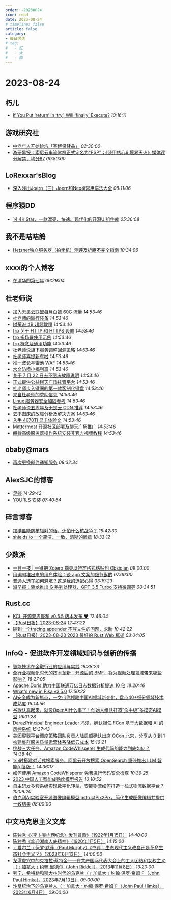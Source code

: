 ```yaml
---
order: -20230824
icon: read
date: 2023-08-24
# timeline: false
article: false
category:
- 每日悦读
# tag:
#   - 红
#   - 大
#   - 圆
---
```


# 2023-08-24 
## 朽儿<span></span>
* [If You Put ‘return’ in ‘try’, Will ‘finally’ Execute?](https://javascript.plainenglish.io/if-you-put-return-in-try-will-finally-execute-87436316bddb?source=rss-c3917681a8f5------2) *10:16:11* 
## 游戏研究社<span></span>
* [中老年人开始跳坑「赛博保健品」](https://www.yystv.cn/p/11089) *02:30:00* 
* [游研早报：索尼云串流掌机正式定名为“PSP”；《装甲核心6 境界天火》媒体评分解禁，均分87](https://www.yystv.cn/p/11088) *00:50:00* 
## LoRexxar'sBlog<span></span>
* [深入浅出Joern（三）Joern和Neo4j常用语法大全](https://lorexxar.cn/2023/08/24/joern3/) *08:11:06* 
## 程序猿DD<span></span>
* [14.4K Star，一款漂亮、快速、现代化的开源UI组件库](https://blog.didispace.com/tj-opensource-nextui/) *05:36:08* 
## 我不是咕咕鸽<span></span>
* [Hetzner独立服务器（拍卖机）测评及折腾不完全指南](https://blog.laoda.de/archives/hetzner-dedicated-sb/) *10:34:06* 
## xxxx的个人博客<span></span>
* [在清华的第七年](https://windsong.top/%E5%9C%A8%E6%B8%85%E5%8D%8E%E7%9A%84%E7%AC%AC%E4%B8%83%E5%B9%B4/) *06:29:04* 
## 杜老师说<span></span>
* [加入无畏云联盟每月白嫖 60G 流量](https://dusays.com/619/) *14:53:46* 
* [杜老师的骑行装备](https://dusays.com/618/) *14:53:46* 
* [树莓派 4B 超频教程](https://dusays.com/617/) *14:53:46* 
* [frp 关于 HTTP 和 HTTPS 设置](https://dusays.com/616/) *14:53:46* 
* [frp 多场景使用示例](https://dusays.com/615/) *14:53:46* 
* [frp 概念及通用功能](https://dusays.com/614/) *14:53:46* 
* [杜老师说旗下服务调整回源策略](https://dusays.com/613/) *14:53:46* 
* [杜老师喜提新车啦](https://dusays.com/612/) *14:53:46* 
* [推一波长亭雷池 WAF](https://dusays.com/611/) *14:53:46* 
* [水文防喷小福利篇](https://dusays.com/610/) *14:53:46* 
* [关于 7 月 22 日去不图床故障说明](https://dusays.com/609/) *14:53:46* 
* [正式提供公益聊天广场托管平台](https://dusays.com/608/) *14:53:46* 
* [杜老师步入键圈的第一款客制化键盘](https://dusays.com/607/) *14:53:46* 
* [来自杜老师的求助信息](https://dusays.com/606/) *14:53:46* 
* [Linux 服务器安全加固参考](https://dusays.com/605/) *14:53:46* 
* [杜老师说五周年及无畏云 CDN 推荐](https://dusays.com/604/) *14:53:46* 
* [去不图床的故障分析及解决方案](https://dusays.com/603/) *14:53:46* 
* [入手 4070Ti 显卡体验文](https://dusays.com/602/) *14:53:46* 
* [Mattermost 开源社区部署及聊天广场推广](https://dusays.com/601/) *14:53:46* 
* [麒麟高级服务器操作系统安装非官方视频教程](https://dusays.com/600/) *14:53:46* 
## obaby@mars<span></span>
* [再次更换邮件通知服务](https://h4ck.org.cn/2023/08/%e5%86%8d%e6%ac%a1%e6%9b%b4%e6%8d%a2%e9%82%ae%e4%bb%b6%e9%80%9a%e7%9f%a5%e6%9c%8d%e5%8a%a1/) *08:32:34* 
## AlexSJC的博客<span></span>
* [足迹](https://blog.alexsjc.top/archives/1198) *14:29:42* 
* [YOURLS 安装](https://blog.alexsjc.top/archives/1182) *07:40:54* 
## 碎言博客<span></span>
* [加碘盐能防核辐射的话，还怕什么核战争？](https://suiyan.cc/2023/20230824194230.html) *19:42:30* 
* [shields.io 一个简洁、一致、清晰的徽章](https://suiyan.cc/2023/20230824183312.html) *18:33:12* 
## 少数派<span></span>
* [一日一技 | 一键把 Zotero 摘录以特定格式粘贴到 Obsidian](https://sspai.com/post/82279) *09:00:00* 
* [用词句堆出来的用户体验：谈 app 文案的细节斟酌](https://sspai.com/post/82145) *07:00:00* 
* [普通人选车如何避坑？这是我的选配心得](https://sspai.com/post/82249) *03:19:23* 
* [派早报：骁龙推出 G 系列处理器、GPT-3.5 Turbo 支持微调等](https://sspai.com/post/82370) *00:34:51* 
## Rust.cc<span></span>
* [KCL 开源双周报和 v0.5.5 版本发布 ❤️](https://rustcc.cn/article?id=d87e0c2d-8259-4a35-ab67-678062332eef) *12:46:04* 
* [【Rust日报】2023-08-24](https://rustcc.cn/article?id=63956966-382b-4e10-9861-424230f1ceac) *12:43:22* 
* [碰到一个tracing appender 不写文件的问题，求助](https://rustcc.cn/article?id=89d1acb0-1d10-4694-a189-fc8b1de47532) *10:42:22* 
* [【Rust日报】2023-08-23   2023 最好的 Rust Web 框架](https://rustcc.cn/article?id=74204074-881f-4e66-afc7-cc0f97f3c1e5) *03:04:05* 
## InfoQ - 促进软件开发领域知识与创新的传播<span></span>
* [智能技术在金融行业的应用与实践](https://www.infoq.cn/video/k0QUqSaEI4Hxbb4V94hZ?utm_source=rss&utm_medium=article) *18:38:23* 
* [全行业视频化时代的技术革新：开源后的 BMF，将为视频处理领域带来哪些影响？](https://www.infoq.cn/article/qC55OH6f6852hFjlZ3o8?utm_source=rss&utm_medium=article) *18:27:05* 
* [Apache Doris 助力中国联通万亿日志数据分析提速 10 倍](https://www.infoq.cn/article/3OoAlh73FwtLhfdExLpF?utm_source=rss&utm_medium=article) *18:20:46* 
* [What's new in Pika v3.5.0](https://xie.infoq.cn/article/96b9acdad60324bfbe5c6fb15?utm_source=rss&utm_medium=article) *17:50:22* 
* [AI安全成为新焦点，一文带你领略中国AI领域新变化，盘点40+细分领域技术成熟度](https://www.infoq.cn/article/cRwfD7F6xKwBJuji1UQS?utm_source=rss&utm_medium=article) *16:14:56* 
* [谷歌认真起来，就没OpenAI什么事了！创始人组队打造“杀手级”多模态AI模型](https://www.infoq.cn/article/jFYJRGB0rgH5prgwzAdE?utm_source=rss&utm_medium=article) *16:01:28* 
* [DarazPrincipal Engineer Leader 冯湧，确认担任 FCon 基于大数据和 AI 的风控系统](https://www.infoq.cn/article/JaV436vlaoHP0WFUqzmF?utm_source=rss&utm_medium=article) *15:37:43* 
* [美团容器平台调度策略团队负责人陆启超确认出席 QCon 北京，分享从 0 到 1 构建集群服务质量运营体系降低云成本](https://www.infoq.cn/article/4vP8DAo4jUBUglb5IUQd?utm_source=rss&utm_medium=article) *15:10:21* 
* [挑战三大任务，Amazon CodeWhisperer 生成代码的能力到底如何？](https://www.infoq.cn/article/e52aPvCV9EldytRdXJ4o?utm_source=rss&utm_medium=article) *14:38:40* 
* [1小时搭建对话式搜索服务，阿里云开放搜索 OpenSearch 重磅推出 LLM 智能问答版！](https://www.infoq.cn/article/mcgD3Vy1bii7GZ5R8KiR?utm_source=rss&utm_medium=article) *14:36:17* 
* [如何使用 Amazon CodeWhisperer 免费进行代码安全检查](https://www.infoq.cn/article/p4r2t1XP2yXAK55ti8zV?utm_source=rss&utm_medium=article) *10:39:25* 
* [2023 中国人工智能成熟度模型报告](https://www.infoq.cn/minibook/IV4VhedKw1E1tY8Hleje?utm_source=rss&utm_medium=article) *10:10:52* 
* [自主研发多套系统实现数字化转型，安能物流如何打造一栈式物流数据平台？](https://www.infoq.cn/article/4Pw69p65Retxs5kWgTOy?utm_source=rss&utm_medium=article) *10:09:20* 
* [伯克利AI实验室开源图像编辑模型InstructPix2Pix，简化生成图像编辑并提供一致结果](https://www.infoq.cn/article/JSu06eARbfbxUzEe2iPk?utm_source=rss&utm_medium=article) *08:00:00* 
## 中文马克思主义文库<span></span>
* [陈独秀《〈李卜克内西纪念〉发刊旨趣》（1922年1月15日）](https://www.marxists.org/chinese/chenduxiu/mia-chinese-chen-19220115.htm) *14:40:00* 
* [陈独秀《欢迎湖南人底精神》（1920年1月5日）](https://www.marxists.org/chinese/chenduxiu/mia-chinese-chen-19200105.htm) *14:15:00* 
* [﹝爱尔兰﹞保罗‧默菲（Paul Murphy）《书评：生态现代主义改良还是革命生态社会主义？》（2023年6月13日）](https://www.marxists.org/chinese/reference-books/mia-chinese-paul-murphy-20230613.htm) *14:00:00* 
* [龙潭虎穴中的克拉拉·蔡特金——在共产国际代表大会上的工人团结和女权主义（﹝加拿大﹞约翰·里德尔（John Riddell），2013年11月8日）](https://www.marxists.org/chinese/clara-zetkin/mia-chinese-on-clara-zetkin-20131108.htm) *13:20:00* 
* [列宁、希特勒和斯大林时代的乌克兰（﹝加拿大﹞约翰·保罗·希姆卡（John Paul Himka），2023年7月10日）](https://www.marxists.org/chinese/reference-books/mia-chinese-john-paul-himka-20230710.htm) *09:00:00* 
* [沙皇统治下的乌克兰人（﹝加拿大﹞约翰·保罗·希姆卡（John Paul Himka），2023年6月4日）](https://www.marxists.org/chinese/reference-books/mia-chinese-john-paul-himka-20230604.htm) *09:00:00* 
